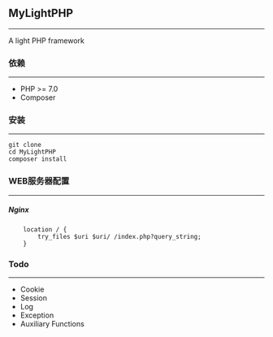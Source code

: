## MyLightPHP
------------------
A light PHP framework 

### 依赖
------------------
- PHP >= 7.0
- Composer

### 安装
------------------
```
git clone 
cd MyLightPHP
composer install
```

### WEB服务器配置
--------------------
##### Nginx
```
    location / {
        try_files $uri $uri/ /index.php?query_string;
    }
```

### Todo
------------------
- Cookie
- Session
- Log
- Exception
- Auxiliary Functions




